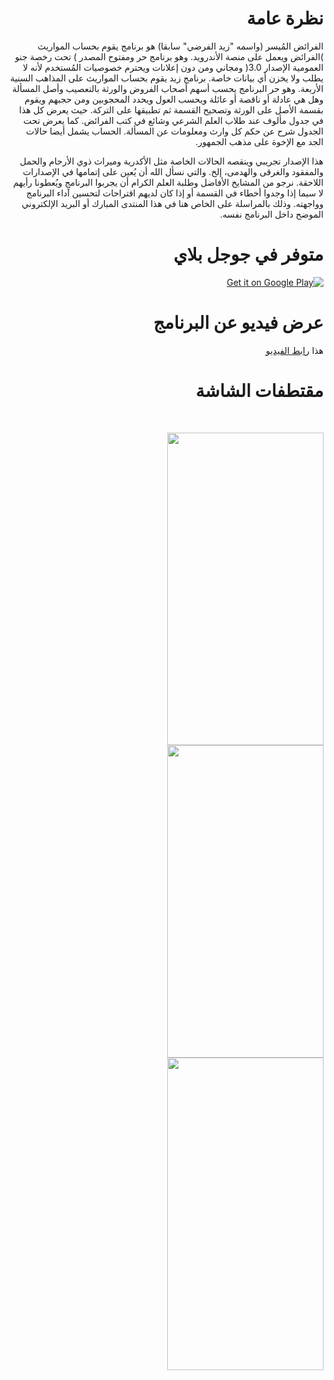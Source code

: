 <h1 dir='rtl' align='right'>
نظرة عامة
</h1>

<p dir='rtl' align='right'>
الفرائض المُيسر (واسمه "زيد الفرضي" سابقا) هو برنامج يقوم بحساب المواريث )الفرائض ويعمل على منصة الأندرويد.
 وهو برنامج حر ومفتوح المصدر ) تحت رخصة جنو العمومية الإصدار 3.0( ومجاني ومن دون إعلانات ويحترم خصوصيات المُستخدم لأنه لا يطلب ولا يخزن أي بيانات خاصة. برنامج زيد يقوم بحساب المواريث على المذاهب السنية الأربعة. وهو حر 
البرنامج يحسب أسهم أصحاب الفروض والورثة بالتعصيب وأصل المسألة وهل هي عادلة أو ناقصة أو عائلة ويحسب العول ويحدد المحجوبين ومن حجبهم ويقوم بقسمة الأصل على الورثة وتصحيح القسمة ثم تطبيقها على التركة.
حيث يعرض كل هذا في جدول مألوف عند طلاب العلم الشرعي وشائع في كتب الفرائض.
كما يعرض تحت الجدول شرح عن حكم كل وارث ومعلومات عن المسألة.
الحساب يشمل أيضا حالات الجد مع الإخوة على مذهب الجمهور.
</p>
<p dir='rtl' align='right'>
هذا الإصدار تجريبي وينقصه الحالات الخاصة مثل الأكدرية وميراث ذوي الأرحام والحمل والمفقود والغرقى والهدمى، إلخ. والتي نسأل الله أن يُعين على إتمامها في الإصدارات اللاحقة.
نرجو من المشايخ الأفاضل وطلبة العلم الكرام أن يجربوا البرنامج ويُعطونا رأيهم لا سيما إذا وجدوا أخطاء في القسمة أو إذا كان لديهم اقتراحات لتحسين آداء البرنامج وواجهته.
وذلك بالمراسلة على الخاص هنا في هذا المنتدى المبارك أو البريد الإلكتروني الموضح داخل البرنامج نفسه.
</p>

<h1 dir='rtl' align='right'>
متوفر في جوجل بلاي
 </h1>
<p dir='rtl' align='right'>
<a href='https://play.google.com/store/apps/details?id=com.djalel.android.zaid'><img alt='Get it on Google Play' src='https://play.google.com/intl/en_us/badges/images/generic/en_badge_web_generic.png'/></a>
</p>

<h1 dir='rtl' align='right'>
عرض فيديو عن البرنامج
 </h1>
<p dir='rtl' align='right'>
هذا <a href="https://www.youtube.com/watch?v=GLnQOi1RKBo">رابط الفيديو</a>
</p>

<h1 dir='rtl' align='right'>
مقتطفات الشاشة
 </h1>
 
<br/>

<img align='right' src="https://user-images.githubusercontent.com/5300525/81501119-7b6ed200-92ce-11ea-815f-c1db659e66e4.jpg" height="500" width="250"/> <img align='right' src="https://user-images.githubusercontent.com/5300525/81501120-7e69c280-92ce-11ea-8647-b2a0d030582c.jpg" height="500" width="250"/> <img align='right' src="https://user-images.githubusercontent.com/5300525/81501122-80cc1c80-92ce-11ea-9d91-f40733713176.jpg" height="500" width="250"/> 
